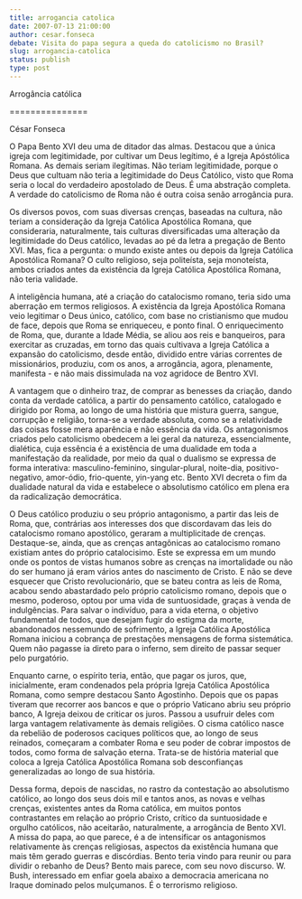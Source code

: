 ```yaml
---
title: arrogancia catolica
date: 2007-07-13 21:00:00
author: cesar.fonseca
debate: Visita do papa segura a queda do catolicismo no Brasil?
slug: arrogancia-catolica
status: publish 
type: post
---
```


  

  

Arrogância católica  

===============  

César Fonseca  

  

O Papa Bento XVI deu uma de ditador das almas. Destacou que a única igreja com legitimidade, por cultivar um Deus legítimo, é a Igreja Apóstólica Romana. As demais seriam ilegítimas. Não teriam legitimidade, porque o Deus que cultuam não teria a legitimidade do Deus Católico, visto que Roma seria o local do verdadeiro apostolado de Deus. É uma abstração completa. A verdade do catolicismo de Roma não é outra coisa senão arrogância pura.   

  

Os diversos povos, com suas diversas crenças, baseadas na cultura, não teriam a consideração da Igreja Católica Apostólica Romana, que consideraria, naturalmente, tais culturas diversificadas uma alteração da legitimidade do Deus católico, levadas ao pé da letra a pregação de Bento XVI. Mas, fica a pergunta: o mundo existe antes ou depois da Igreja Católica Apostólica Romana? O culto religioso, seja politeísta, seja monoteísta, ambos criados antes da existência da Igreja Católica Apostólica Romana, não teria validade.   

  

A inteligência humana, até a criação do catalocismo romano, teria sido uma aberração em termos religiosos. A existência da Igreja Apostólica Romana veio legitimar o Deus único, católico, com base no cristianismo que mudou de face, depois que Roma se enriqueceu, e ponto final. O enriquecimento de Roma, que, durante a Idade Média, se aliou aos reis e banqueiros, para exercitar as cruzadas, em torno das quais cultivava a Igreja Católica a expansão do catolicismo, desde então, dividido entre várias correntes de missionários, produziu, com os anos, a arrogância, agora, plenamente, manifesta - e não mais dissimulada na voz agridoce de Bentro XVI.   

  

A vantagem que o dinheiro traz, de comprar as benesses da criação, dando conta da verdade católica, a partir do pensamento católico, catalogado e dirigido por Roma, ao longo de uma história que mistura guerra, sangue, corrupção e religião, torna-se a verdade absoluta, como se a relatividade das coisas fosse mera aparência e não essência da vida. Os antagonismos criados pelo catolicismo obedecem a lei geral da natureza, essencialmente, dialética, cuja essência é a existência de uma dualidade em toda a manifestação da realidade, por meio da qual o dualismo se expressa de forma interativa: masculino-feminino, singular-plural, noite-dia, positivo-negativo, amor-ódio, frio-quente, yin-yang etc. Bento XVI decreta o fim da dualidade natural da vida e estabelece o absolutismo católico em plena era da radicalização democrática.   

  

O Deus católico produziu o seu próprio antagonismo, a partir das leis de Roma, que, contrárias aos interesses dos que discordavam das leis do catalocismo romano apostólico, geraram a multiplicitade de crenças. Destaque-se, ainda, que as crenças antagônicas ao catalocismo romano existiam antes do próprio catalocisimo. Este se expressa em um mundo onde os pontos de vistas humanos sobre as crenças na imortalidade ou não do ser humano já eram vários antes do nascimento de Cristo. E não se deve esquecer que Cristo revolucionário, que se bateu contra as leis de Roma, acabou sendo abastardado pelo próprio catolicismo romano, depois que o mesmo, poderoso, optou por uma vida de suntuosidade, graças à venda de indulgências. Para salvar o indivíduo, para a vida eterna, o objetivo fundamental de todos, que desejam fugir do estigma da morte, abandonados nessemundo de sofrimento, a Igreja Católica Apostólica Romana iniciou a cobrança de prestações mensagens de forma sistemática. Quem não pagasse ia direto para o inferno, sem direito de passar sequer pelo purgatório.   

  

Enquanto carne, o espírito teria, então, que pagar os juros, que, inicialmente, eram condenados pela própria Igreja Católica Apostólica Romana, como sempre destacou Santo Agostinho. Depois que os papas tiveram que recorrer aos bancos e que o próprio Vaticano abriu seu próprio banco, A Igreja deixou de criticar os juros. Passou a usufruir deles com larga vantagem relativamente às demais religiões. O cisma católico nasce da rebelião de poderosos caciques políticos que, ao longo de seus reinados, começaram a combater Roma e seu poder de cobrar impostos de todos, como forma de salvação eterna. Trata-se de história material que coloca a Igreja Católica Apostólica Romana sob desconfianças generalizadas ao longo de sua história.   

  

Dessa forma, depois de nascidas, no rastro da contestação ao absolutismo católico, ao longo dos seus dois mil e tantos anos, as novas e velhas crenças, existentes antes da Roma católica, em muitos pontos contrastantes em relação ao próprio Cristo, crítico da suntuosidade e orgulho católicos, não aceitarão, naturalmente, a arrogância de Bento XVI. A missa do papa, ao que parece, é a de intensificar os antagonismos relativamente às crenças religiosas, aspectos da existência humana que mais têm gerado guerras e discórdias. Bento teria vindo para reunir ou para dividir o rebanho de Deus? Bento mais parece, com seu novo discurso. W. Bush, interessado em enfiar goela abaixo a democracia americana no Iraque dominado pelos mulçumanos. É o terrorismo religioso.
